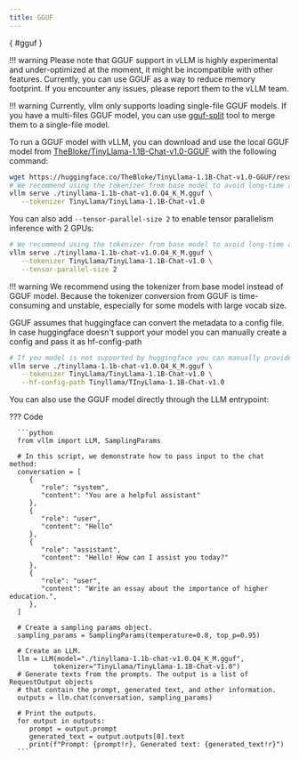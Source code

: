 ```yaml
---
title: GGUF
---
```

[](){ #gguf }

!!! warning
    Please note that GGUF support in vLLM is highly experimental and under-optimized at the moment, it might be incompatible with other features. Currently, you can use GGUF as a way to reduce memory footprint. If you encounter any issues, please report them to the vLLM team.

!!! warning
    Currently, vllm only supports loading single-file GGUF models. If you have a multi-files GGUF model, you can use [gguf-split](https://github.com/ggerganov/llama.cpp/pull/6135) tool to merge them to a single-file model.

To run a GGUF model with vLLM, you can download and use the local GGUF model from [TheBloke/TinyLlama-1.1B-Chat-v1.0-GGUF](https://huggingface.co/TheBloke/TinyLlama-1.1B-Chat-v1.0-GGUF) with the following command:

```bash
wget https://huggingface.co/TheBloke/TinyLlama-1.1B-Chat-v1.0-GGUF/resolve/main/tinyllama-1.1b-chat-v1.0.Q4_K_M.gguf
# We recommend using the tokenizer from base model to avoid long-time and buggy tokenizer conversion.
vllm serve ./tinyllama-1.1b-chat-v1.0.Q4_K_M.gguf \
   --tokenizer TinyLlama/TinyLlama-1.1B-Chat-v1.0
```

You can also add `--tensor-parallel-size 2` to enable tensor parallelism inference with 2 GPUs:

```bash
# We recommend using the tokenizer from base model to avoid long-time and buggy tokenizer conversion.
vllm serve ./tinyllama-1.1b-chat-v1.0.Q4_K_M.gguf \
   --tokenizer TinyLlama/TinyLlama-1.1B-Chat-v1.0 \
   --tensor-parallel-size 2
```

!!! warning
    We recommend using the tokenizer from base model instead of GGUF model. Because the tokenizer conversion from GGUF is time-consuming and unstable, especially for some models with large vocab size.

GGUF assumes that huggingface can convert the metadata to a config file. In case huggingface doesn't support your model you can manually create a config and pass it as hf-config-path

```bash
# If you model is not supported by huggingface you can manually provide a huggingface compatible config path
vllm serve ./tinyllama-1.1b-chat-v1.0.Q4_K_M.gguf \
   --tokenizer TinyLlama/TinyLlama-1.1B-Chat-v1.0 \
   --hf-config-path Tinyllama/TInyLlama-1.1B-Chat-v1.0
```

You can also use the GGUF model directly through the LLM entrypoint:

??? Code

      ```python
      from vllm import LLM, SamplingParams

      # In this script, we demonstrate how to pass input to the chat method:
      conversation = [
         {
            "role": "system",
            "content": "You are a helpful assistant"
         },
         {
            "role": "user",
            "content": "Hello"
         },
         {
            "role": "assistant",
            "content": "Hello! How can I assist you today?"
         },
         {
            "role": "user",
            "content": "Write an essay about the importance of higher education.",
         },
      ]

      # Create a sampling params object.
      sampling_params = SamplingParams(temperature=0.8, top_p=0.95)

      # Create an LLM.
      llm = LLM(model="./tinyllama-1.1b-chat-v1.0.Q4_K_M.gguf",
               tokenizer="TinyLlama/TinyLlama-1.1B-Chat-v1.0")
      # Generate texts from the prompts. The output is a list of RequestOutput objects
      # that contain the prompt, generated text, and other information.
      outputs = llm.chat(conversation, sampling_params)

      # Print the outputs.
      for output in outputs:
         prompt = output.prompt
         generated_text = output.outputs[0].text
         print(f"Prompt: {prompt!r}, Generated text: {generated_text!r}")
      ```
